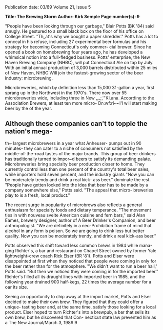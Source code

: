 Publication date: 03/89
Volume 21, Issue 5

**Title: The Brewing Storm**
**Author: Kirk Semple**
**Page number(s): 9**

"People have been looking through our 
garbage," Blair Potts (BK '84) said 
smugly. He gestured to a small black 
box on the floor of his office on College 
Street. "Th_at's why we bought a paper 
shredder." Potts has a lot to conceal in 
his refuse, including 27 experimental 
beer formulas and his strategy for 
becoming Connecticut's only commer-
cial brewer. Since he opened a book on 
homebrewing four years ago, he has 
developed a whimsical notion into a 
full-fledged business. Potts' enterprise, 
the New Haven Brewing Company 
(NHBC), will put Connecticut Ale on 
tap by July. With an initial annual 
production of 3,000 barrels distributed 
within 25 miles of New Haven, NHBC 
Will join the fastest-growing sector of 
the beer industry: microbrewing. 

Microbreweries, which by definition 
less than 15,000 31-gallon 
a year, first sprang up in the 
Northwest in the 1970's. There 
now over 55 
microbreweries 
wide, including three in New 
,,_;,'"KI.ana. According to the Association 
Brewers, at least ten more micro-
Dn:wf:ri~~l'l will start making beer by the 
of the year. 

Although these companies can't 
to topple the nation's mega-
-
th~ largest microbrewers 
in a year what Anheuser-
pumps out in 90 minutes- they 
can cater to a niche of consumers not 
satisfied by the middle-of-the-road 
tastes of the major brands. This group 
of beer drinkers has traditionally 
turned to impor~d beers to satisfy its 
demanding palate. Microbreweries 
bring specialty beer production closer 
to home. They currently control less 
than one percent of the country's total 
beer sales, while importers hold seven 
percent, 
and the industry giants 
"Now you can be 
moderately trendy 
and drink a real kick-
ass beer." 
dominate the rest. "People have gotten 
locked into the idea that beer has to be 
made by a company somewhere else," 
Potts said. "The appeal that micro-
breweries play to is a fresh, local 
product." 

The recent surge in popularity of 
microbrews also reflects a general 
enthusiasm for specialty foods and 
dietary temperance. "The movement 
ties in with nouveau svelte American 
cuisine and fern bars," said Alan 
Eames, brewery designer, author of 
A Beer Drinker's Companion, and beer 
anthropologist. "We are definitely in a 
neo-Prohibition frame of mind that 
alcohol in any form is poison. So we 
are going to drink less but better 
quality. Now you can be moderately 
trendy, and drink a real kick-ass beer." 

Potts observed this shift toward less 
common brews in 1984 while mana-
ging Richter's, a bar and restaurant on 
Chapel Street owned by former Yale 
lightweight-crew coach Rick Elser (BR 
'81). Potts and Elser were disappointed 
at first when they noticed that people 
were coming in only for the beer rather 
than for the atmosphere. "We didn't 
want to run a beer hall," Potts said. 
"But then we noticed they were coming 
in for the imported beer." Richter's 
filled all its draught lines with imported 
beer in 1985, and the following year 
drained 900 half-kegs, 22 times the 
average number for a oar its size. 

Seeing an opportunity to chip away 
at the import market, Potts and Elser 
decided to make their own brew. They 
figured that they could offer a unique-
tasting beer and, at the same time, 
satisfy those looking for a 
local 
product. Elser hoped to turn Richter's 
into a brewpub, a bar that sells its own 
brew, but he discovered that Con-
necticut state law prevented him as a
The New Journal/March 3, 1989 9